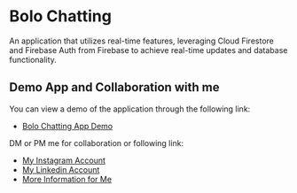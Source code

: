 # Bolo Chatting

An application that utilizes real-time features, leveraging Cloud Firestore and Firebase Auth from Firebase to achieve real-time updates and database functionality.

## Demo App and Collaboration with me

You can view a demo of the application through the following link: 

- [Bolo Chatting App Demo](https://www.instagram.com/p/C1Vp1QnyV4e/?hl=en)

DM or PM me for collaboration or following link:

- [My Instagram Account](https://www.instagram.com/kelvin_mkmf/?hl=en)
- [My Linkedin Account](https://www.linkedin.com/in/m-kelvin-madrianto-fahendra-8361bb16a/)
- [More Information for Me](https://linktr.ee/fahend_business)
